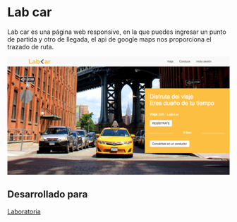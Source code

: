 # Lab car
Lab car es una página web responsive, en la que puedes ingresar un punto de partida y otro de llegada, el api de google maps nos proporciona el trazado de ruta.

![cardify-preview](assets/images/labcar-1.png)

## Desarrollado para 
[Laboratoria](http://laboratoria.la)